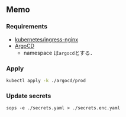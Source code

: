 ## Memo

### Requirements

- [kubernetes/ingress-nginx](https://github.com/kubernetes/ingress-nginx)
- [ArgoCD](https://argo-cd.readthedocs.io)
  - namespace は`argocd`とする．

### Apply

```bash
kubectl apply -k ./argocd/prod
```

### Update secrets

```
sops -e ./secrets.yaml > ./secrets.enc.yaml
```
